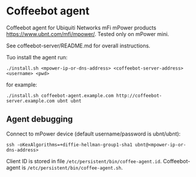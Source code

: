 Coffeebot agent
===============
Coffeebot agent for Ubiquiti Networks mFi mPower products https://www.ubnt.com/mfi/mpower/. Tested only on mPower mini.

See coffeebot-server/README.md for overall instructions.

Tuo install the agent run:

```
./install.sh <mpower-ip-or-dns-address> <coffeebot-server-address> <username> <pwd>
```

for example:

```
./install.sh coffeebot-agent.example.com http://coffeebot-server.example.com ubnt ubnt
```

Agent debugging
----------------
Connect to mPower device (default username/password is ubnt/ubnt):

```
ssh -oKexAlgorithms=+diffie-hellman-group1-sha1 ubnt@<mpower-ip-or-dns-address>
```

Client ID is stored in file  `/etc/persistent/bin/coffee-agent.id`. Coffeebot-agent is `/etc/persistent/bin/coffee-agent.sh`.
